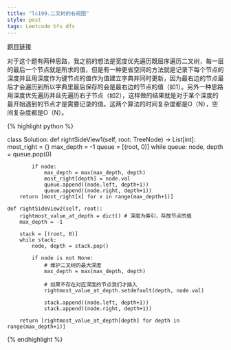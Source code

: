 ```yaml
---
title: "lc199.二叉树的右视图"
style: post
tags: Leetcode bfs dfs
---
```


[题目链接](https://leetcode-cn.com/problems/binary-tree-right-side-view/)

对于这个题有两种思路，我之前的想法是宽度优先遍历既层序遍历二叉树，每一层的最后一个节点就是所求的值，但是有一种更省空间的方法就是记录下每个节点的深度并且用深度作为键节点的值作为值建立字典并同时更新，因为最右边的节点最后才会遍历到所以字典里最后保存的会是最右边的节点的值（如1）。另外一种思路用深度优先遍历并且先遍历右子节点（如2），这样做的结果就是对于某个深度的最开始遇到的节点才是需要记录的值。这两个算法的时间复杂度都是O（N），空间复杂度都是O（N）。

{% highlight python %}

class Solution:
    def rightSideView1(self, root: TreeNode) -> List[int]:
        most_right = {}
        max_depth = -1
        queue = [(root, 0)]
        while queue:
            node, depth = queue.pop(0)

            if node:
                max_depth = max(max_depth, depth)
                most_right[depth] = node.val
                queue.append((node.left, depth+1))
                queue.append((node.right, depth+1))
        return [most_right[x] for x in range(max_depth+1)]

    def rightSideView2(self, root):
        rightmost_value_at_depth = dict() # 深度为索引，存放节点的值
        max_depth = -1

        stack = [(root, 0)]
        while stack:
            node, depth = stack.pop()

            if node is not None:
                # 维护二叉树的最大深度
                max_depth = max(max_depth, depth)

                # 如果不存在对应深度的节点我们才插入
                rightmost_value_at_depth.setdefault(depth, node.val)

                stack.append((node.left, depth+1))
                stack.append((node.right, depth+1))

        return [rightmost_value_at_depth[depth] for depth in range(max_depth+1)]

{% endhighlight %}

